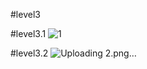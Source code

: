 #level3

#level3.1
![1](https://github.com/Phetteepop/COM-LAB-I-LabSheet-Week-11/assets/144197367/830c03f1-7617-4a14-931a-c16241776e4e)

#level3.2
![Uploading 2.png…]()
